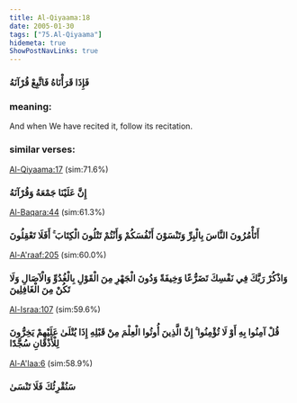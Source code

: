 ```yaml
---
title: Al-Qiyaama:18
date: 2005-01-30
tags: ["75.Al-Qiyaama"]
hidemeta: true 
ShowPostNavLinks: true 
---
```

### فَإِذَا قَرَأْنَاهُ فَاتَّبِعْ قُرْآنَهُ
### meaning: 
And when We have recited it, follow its recitation.
### similar verses: 

[Al-Qiyaama:17](/75/17) (sim:71.6%)

### إِنَّ عَلَيْنَا جَمْعَهُ وَقُرْآنَهُ

[Al-Baqara:44](/2/44) (sim:61.3%)

### أَتَأْمُرُونَ النَّاسَ بِالْبِرِّ وَتَنْسَوْنَ أَنْفُسَكُمْ وَأَنْتُمْ تَتْلُونَ الْكِتَابَ ۚ أَفَلَا تَعْقِلُونَ

[Al-A'raaf:205](/7/205) (sim:60.0%)

### وَاذْكُرْ رَبَّكَ فِي نَفْسِكَ تَضَرُّعًا وَخِيفَةً وَدُونَ الْجَهْرِ مِنَ الْقَوْلِ بِالْغُدُوِّ وَالْآصَالِ وَلَا تَكُنْ مِنَ الْغَافِلِينَ

[Al-Israa:107](/17/107) (sim:59.6%)

### قُلْ آمِنُوا بِهِ أَوْ لَا تُؤْمِنُوا ۚ إِنَّ الَّذِينَ أُوتُوا الْعِلْمَ مِنْ قَبْلِهِ إِذَا يُتْلَىٰ عَلَيْهِمْ يَخِرُّونَ لِلْأَذْقَانِ سُجَّدًا

[Al-A'laa:6](/87/6) (sim:58.9%)

### سَنُقْرِئُكَ فَلَا تَنْسَىٰ
